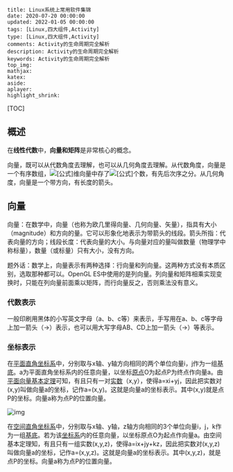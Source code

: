 ```
title: Linux系统上常用软件集锦
date: 2020-07-20 00:00:00
updated: 2022-01-05 00:00:00
tags: [Linux,四大组件,Activity]
type: [Linux,四大组件,Activity]
comments: Activity的生命周期完全解析
description: Activity的生命周期完全解析
keywords: Activity的生命周期完全解析
top_img:
mathjax:
katex:
aside:
aplayer:
highlight_shrink:
```

[TOC]

## 概述

在**线性代数**中，**向量和矩阵**是非常核心的概念。

向量，既可以从代数角度去理解，也可以从几何角度去理解。从代数角度，向量是一个有序数组，![[公式]](https://www.zhihu.com/equation?tex=n)维向量中存了![[公式]](https://www.zhihu.com/equation?tex=n)个数，有先后次序之分。从几何角度，向量是一个带方向，有长度的箭头。





## 向量

向量：在数学中，向量（也称为欧几里得向量、几何向量、矢量），指具有大小（magnitude）和方向的量。它可以形象化地表示为带箭头的线段。箭头所指：代表向量的方向；线段长度：代表向量的大小。与向量对应的量叫做数量（物理学中称标量），数量（或标量）只有大小，没有方向。

 题外话：数学上，向量表示有两种选择：行向量和列向量。这两种方式没有本质区别，选取那种都可以。OpenGL ES中使用的是列向量。列向量和矩阵相乘实现变换时，只能在列向量前面乘以矩阵，而行向量反之，否则乘法没有意义。



### 代数表示

  一般印刷用黑体的小写英文字母（a、b、c等）来表示，手写用在a、b、c等字母上加一箭头（→）表示，也可以用大写字母AB、CD上加一箭头（→）等表示。



### 坐标表示

在[平面直角坐标系](https://links.jianshu.com/go?to=https%3A%2F%2Fbaike.baidu.com%2Fitem%2F%E5%B9%B3%E9%9D%A2%E7%9B%B4%E8%A7%92%E5%9D%90%E6%A0%87%E7%B3%BB)中，分别取与x轴、y轴方向相同的两个单位向量i，j作为一组[基底](https://links.jianshu.com/go?to=https%3A%2F%2Fbaike.baidu.com%2Fitem%2F%E5%9F%BA%E5%BA%95)。a为平面直角坐标系内的任意向量，以坐标[原点](https://links.jianshu.com/go?to=https%3A%2F%2Fbaike.baidu.com%2Fitem%2F%E5%8E%9F%E7%82%B9)O为起点P为终点作向量a。由[平面向量基本定理](https://links.jianshu.com/go?to=https%3A%2F%2Fbaike.baidu.com%2Fitem%2F%E5%B9%B3%E9%9D%A2%E5%90%91%E9%87%8F%E5%9F%BA%E6%9C%AC%E5%AE%9A%E7%90%86)可知，有且只有一对[实数](https://links.jianshu.com/go?to=https%3A%2F%2Fbaike.baidu.com%2Fitem%2F%E5%AE%9E%E6%95%B0)（x,y），使得a=xi+yj，因此把实数对(x,y)叫做向量a的坐标，记作a=(x,y)。这就是向量a的坐标表示。其中(x,y)就是点P的坐标。向量a称为点P的位置向量。 



![img](https://gitee.com/frewen1225/ImageUploader/raw/master/FreweniMacBook/20210720220358.jpg)





在[空间直角坐标系](https://links.jianshu.com/go?to=https%3A%2F%2Fbaike.baidu.com%2Fitem%2F%E7%A9%BA%E9%97%B4%E7%9B%B4%E8%A7%92%E5%9D%90%E6%A0%87%E7%B3%BB)中，分别取与x轴、y轴，z轴方向相同的3个单位向量i，j，k作为一组[基底](https://links.jianshu.com/go?to=https%3A%2F%2Fbaike.baidu.com%2Fitem%2F%E5%9F%BA%E5%BA%95)。若为该[坐标系](https://links.jianshu.com/go?to=https%3A%2F%2Fbaike.baidu.com%2Fitem%2F%E5%9D%90%E6%A0%87%E7%B3%BB)内的任意向量，以坐标原点O为起点作向量a。由空间基本定理知，有且只有一组实数(x,y,z)，使得a=ix+jy+kz，因此把实数对(x,y,z)叫做向量a的坐标，记作a=(x,y,z)。这就是向量a的坐标表示。其中(x,y,z)，就是点P的坐标。向量a称为点P的位置向量。























